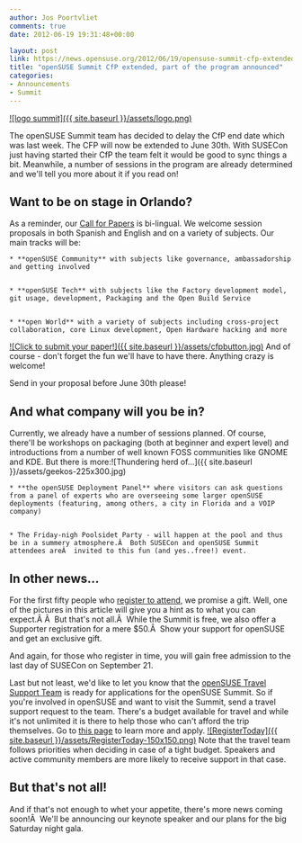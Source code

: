 ```yaml
---
author: Jos Poortvliet
comments: true
date: 2012-06-19 19:31:48+00:00

layout: post
link: https://news.opensuse.org/2012/06/19/opensuse-summit-cfp-extended-part-of-the-program-announced/
title: "openSUSE Summit CfP extended, part of the program announced"
categories:
- Announcements
- Summit
---
```

[![logo summit]({{ site.baseurl }}/assets/logo.png)](http://summit.opensuse.org)

The openSUSE Summit team has decided to delay the CfP end date which was last week. The CFP will now be extended to June 30th. With SUSECon just having started their CfP the team felt it would be good to sync things a bit. Meanwhile, a number of sessions in the program are already determined and we'll tell you more about it if you read on! <!-- more -->


## Want to be on stage in Orlando?


As a reminder, our [Call for Papers](http://summit.opensuse.org/Call-for-papers/) is bi-lingual. We welcome session proposals in both Spanish and English and on a variety of subjects. Our main tracks will be:




	
    * **openSUSE Community** with subjects like governance, ambassadorship and getting involved

	
    * **openSUSE Tech** with subjects like the Factory development model, git usage, development, Packaging and the Open Build Service

	
    * **open World** with a variety of subjects including cross-project collaboration, core Linux development, Open Hardware hacking and more



[![Click to submit your paper!]({{ site.baseurl }}/assets/cfpbutton.jpg)](http://conference.opensuse.org/indico//confLogin.py?returnURL=http%3A%2F%2Fconference.opensuse.org%2Findico%2F%2FabstractSubmission.py%3FconfId%3D3&confId=3#interest)
And of course - don't forget the fun we'll have to have there. Anything crazy is welcome!

Send in your proposal before June 30th please!


## And what company will you be in?


Currently, we already have a number of sessions planned. Of course, there'll be workshops on packaging (both at beginner and expert level) and introductions from a number of well known FOSS communities like GNOME and KDE. But there is more:![Thundering herd of...]({{ site.baseurl }}/assets/geekos-225x300.jpg)




	
    * **the openSUSE Deployment Panel** where visitors can ask questions from a panel of experts who are overseeing some larger openSUSE deployments (featuring, among others, a city in Florida and a VOIP company)

	
    * The Friday-nigh Poolsidet Party - will happen at the pool and thus be in a summery atmosphere.Â  Both SUSECon and openSUSE Summit attendees areÂ  invited to this fun (and yes..free!) event.





## In other news...


For the first fifty people who [register to attend,](http://summit.opensuse.org/Register/) we promise a gift. Well, one of the pictures in this article will give you a hint as to what you can expect.Â Â  But that's not all.Â  While the Summit is free, we also offer a Supporter registration for a mere $50.Â  Show your support for openSUSE and get an exclusive gift.

And again, for those who register in time, you will gain free admission to the last day of SUSECon on September 21.

Last but not least, we'd like to let you know that the [openSUSE Travel Support Team](http://en.opensuse.org/openSUSE:Travel_Support_Program) is ready for applications for the openSUSE Summit. So if you're involved in openSUSE and want to visit the Summit, send a travel support request to the team. There's a budget available for travel and while it's not unlimited it is there to help those who can't afford the trip themselves. Go to [this page](http://en.opensuse.org/openSUSE:Travel_Support_Program) to learn more and apply.
[![RegisterToday]({{ site.baseurl }}/assets/RegisterToday-150x150.png)](http://summit.opensuse.org/Register/)
Note that the travel team follows priorities when deciding in case of a tight budget. Speakers and active community members are more likely to receive support in that case.


## But that's not all!


And if that's not enough to whet your appetite, there's more news coming soon!Â  We'll be announcing our keynote speaker and our plans for the big Saturday night gala.		
